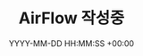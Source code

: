 ---
title: AirFlow 작성중
date: YYYY-MM-DD HH:MM:SS +00:00
categories: [DataEngineering, AirFlow]
tags:
  [
    DataEngineering,
    AirFlow
  ]
---